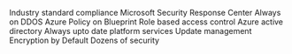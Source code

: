 Industry standard compliance
Microsoft Security Response Center
Always on DDOS
Azure Policy on Blueprint
Role based access control
Azure active directory
Always upto date platform services
Update management
Encryption by Default
Dozens of security
